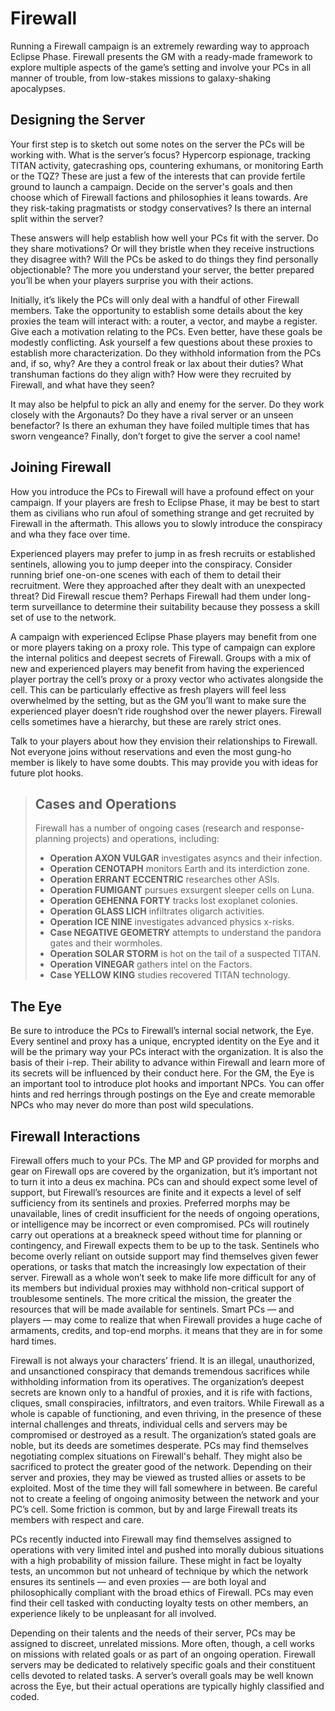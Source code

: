 # Firewall

Running a Firewall campaign is an extremely rewarding way to approach Eclipse Phase. Firewall presents the GM with a ready-made framework to explore multiple aspects of the game’s setting and involve your PCs in all manner of trouble, from low-stakes missions to galaxy-shaking apocalypses.

## Designing the Server

Your first step is to sketch out some notes on the server the PCs will be working with. What is the server’s focus? Hypercorp espionage, tracking TITAN activity, gatecrashing ops, countering exhumans, or monitoring Earth or the TQZ? These are just a few of the interests that can provide fertile ground to launch a campaign. Decide on the server's goals and then choose which of Firewall factions and philosophies it leans towards. Are they risk-taking pragmatists or stodgy conservatives? Is there an internal split within the server?

These answers will help establish how well your PCs fit with the server. Do they share motivations? Or will they bristle when they receive instructions they disagree with? Will the PCs be asked to do things they find personally objectionable? The more you understand your server, the better prepared you’ll be when your players surprise you with their actions.

Initially, it’s likely the PCs will only deal with a handful of other Firewall members. Take the opportunity to establish some details about the key proxies the team will interact with: a router, a vector, and maybe a register. Give each a motivation relating to the PCs. Even better, have these goals be modestly conflicting. Ask yourself a few questions about these proxies to establish more characterization. Do they withhold information from the PCs and, if so, why? Are they a control freak or lax about their duties? What transhuman factions do they align with? How were they recruited by Firewall, and what have they seen?

It may also be helpful to pick an ally and enemy for the server. Do they work closely with the Argonauts? Do they have a rival server or an unseen benefactor? Is there an exhuman they have foiled multiple times that has sworn vengeance? Finally, don’t forget to give the server a cool name!

## Joining Firewall

How you introduce the PCs to Firewall will have a profound effect on your campaign. If your players are fresh to Eclipse Phase, it may be best to start them as civilians who run afoul of something strange and get recruited by Firewall in the aftermath. This allows you to slowly introduce the conspiracy and wha they face over time.

Experienced players may prefer to jump in as fresh recruits or established sentinels, allowing you to jump deeper into the conspiracy. Consider running brief one-on-one scenes with each of them to detail their recruitment. Were they approached after they dealt with an unexpected threat? Did Firewall rescue them? Perhaps Firewall had them under long-term surveillance to determine their suitability because they possess a skill set of use to the network.

A campaign with experienced Eclipse Phase players may benefit from one or more players taking on a proxy role. This type of campaign can explore the internal politics and deepest secrets of Firewall. Groups with a mix of new and experienced players may benefit from having the experienced player portray the cell’s proxy or a proxy vector who activates alongside the cell. This can be particularly effective as fresh players will feel less overwhelmed by the setting, but as the GM you’ll want to make sure the experienced player doesn’t ride roughshod over the newer players. Firewall cells sometimes have a hierarchy, but these are rarely strict ones.

Talk to your players about how they envision their relationships to Firewall. Not everyone joins without reservations and even the most gung-ho member is likely to have some doubts. This may provide you with ideas for future plot hooks.

<blockquote>

## Cases and Operations

Firewall has a number of ongoing cases (research and response-planning projects) and operations, including:

- **Operation AXON VULGAR** investigates asyncs and their infection.
- **Operation CENOTAPH** monitors Earth and its interdiction zone.
- **Operation ERRANT ECCENTRIC** researches other ASIs.
- **Operation FUMIGANT** pursues exsurgent sleeper cells on Luna.
- **Operation GEHENNA FORTY** tracks lost exoplanet colonies.
- **Operation GLASS LICH** infiltrates oligarch activities.
- **Operation ICE NINE** investigates advanced physics x-risks.
- **Case NEGATIVE GEOMETRY** attempts to understand the pandora gates and their wormholes.
- **Operation SOLAR STORM** is hot on the tail of a suspected TITAN.
- **Operation VINEGAR** gathers intel on the Factors.
- **Case YELLOW KING** studies recovered TITAN technology.

</blockquote>

## The Eye

Be sure to introduce the PCs to Firewall’s internal social network, the Eye. Every sentinel and proxy has a unique, encrypted identity on the Eye and it will be the primary way your PCs interact with the organization. It is also the basis of their i-rep. Their ability to advance within Firewall and learn more of its secrets will be influenced by their conduct here. For the GM, the Eye is an important tool to introduce plot hooks and important NPCs. You can offer hints and red herrings through postings on the Eye and create memorable NPCs who may never do more than post wild speculations.

## Firewall Interactions

Firewall offers much to your PCs. The MP and GP provided for morphs and gear on Firewall ops are covered by the organization, but it’s important not to turn it into a deus ex machina. PCs can and should expect some level of support, but Firewall’s resources are finite and it expects a level of self sufficiency from its sentinels and proxies. Preferred morphs may be unavailable, lines of credit insufficient for the needs of ongoing operations, or intelligence may be incorrect or even compromised. PCs will routinely carry out operations at a breakneck speed without time for planning or contingency, and Firewall expects them to be up to the task. Sentinels who become overly reliant on outside support may find themselves given fewer operations, or tasks that match the increasingly low expectation of their server. Firewall as a whole won’t seek to make life more difficult for any of its members but individual proxies may withhold non-critical support of troublesome sentinels. The more critical the mission, the greater the resources that will be made available for sentinels. Smart PCs — and players — may come to realize that when Firewall provides a huge cache of armaments, credits, and top-end morphs. it means that they are in for some hard times.

Firewall is not always your characters’ friend. It is an illegal, unauthorized, and unsanctioned conspiracy that demands tremendous sacrifices while withholding information from its operatives. The organization’s deepest secrets are known only to a handful of proxies, and it is rife with factions, cliques, small conspiracies, infiltrators, and even traitors. While Firewall as a whole is capable of functioning, and even thriving, in the presence of these internal challenges and threats, individual cells and servers may be compromised or destroyed as a result. The organization’s stated goals are noble, but its deeds are sometimes desperate. PCs may find themselves negotiating complex situations on Firewall's behalf. They might also be sacrificed to protect the greater good of the network. Depending on their server and proxies, they may be viewed as trusted allies or assets to be exploited. Most of the time they will fall somewhere in between. Be careful not to create a feeling of ongoing animosity between the network and your PC’s cell. Some friction is common, but by and large Firewall treats its members with respect and care.

PCs recently inducted into Firewall may find themselves assigned to operations with very limited intel and pushed into morally dubious situations with a high probability of mission failure. These might in fact be loyalty tests, an uncommon but not unheard of technique by which the network ensures its sentinels — and even proxies — are both loyal and philosophically compliant with the broad ethics of Firewall. PCs may even find their cell tasked with conducting loyalty tests on other members, an experience likely to be unpleasant for all involved.

Depending on their talents and the needs of their server, PCs may be assigned to discreet, unrelated missions. More often, though, a cell works on missions with related goals or as part of an ongoing operation. Firewall servers may be dedicated to relatively specific goals and their constituent cells devoted to related tasks. A server’s overall goals may be well known across the Eye, but their actual operations are typically highly classified and coded.
